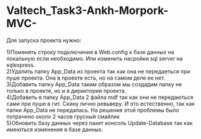 # Valtech_Task3-Ankh-Morpork-MVC-
Для запуска проекта нужно:

  1)Поменять строку подключиния в Web.config к базе данных на локальную если необходимо. Или изменить насройки sql server на sqlexpress.</br>
  2)Удалить папку App_Data из проекта так как она не передаеться при пуше проекта. Она в проекте есть, но на самом деле ее нет.</br>
  3)Добавить папку App_Data таким образом мы создадим папку не только в проекте, но и в дириктории проекта.</br>
  4)Добавить в папку App_Data 2 файла mdf так как они не передаються сами при пуше в гит. Скину лично ревьверу. И это естественно, так как папки App_Data не передалась. На решения этой проблемы было потрачено около 2 часов грусный смайлик</br>
  5)Обновить базу данных через пакет консоль Update-Database так как имеються изменения в базе данных.</br>
